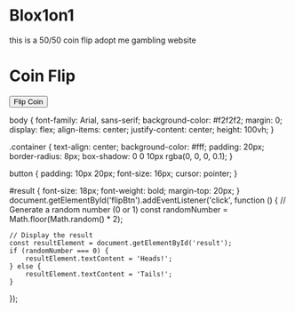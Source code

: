 # Blox1on1
this is a 50/50 coin flip adopt me gambling website 
<!DOCTYPE html>
<html lang="en">
<head>
    <meta charset="UTF-8">
    <meta name="viewport" content="width=device-width, initial-scale=1.0">
    <title>Coin Flip</title>
    <link rel="stylesheet" href="style.css">
</head>
<body>
    <div class="container">
        <h1>Coin Flip</h1>
        <button id="flipBtn">Flip Coin</button>
        <p id="result"></p>
    </div>
    <script src="script.js"></script>
</body>
</html>
body {
    font-family: Arial, sans-serif;
    background-color: #f2f2f2;
    margin: 0;
    display: flex;
    align-items: center;
    justify-content: center;
    height: 100vh;
}

.container {
    text-align: center;
    background-color: #fff;
    padding: 20px;
    border-radius: 8px;
    box-shadow: 0 0 10px rgba(0, 0, 0, 0.1);
}

button {
    padding: 10px 20px;
    font-size: 16px;
    cursor: pointer;
}

#result {
    font-size: 18px;
    font-weight: bold;
    margin-top: 20px;
}
document.getElementById('flipBtn').addEventListener('click', function () {
    // Generate a random number (0 or 1)
    const randomNumber = Math.floor(Math.random() * 2);

    // Display the result
    const resultElement = document.getElementById('result');
    if (randomNumber === 0) {
        resultElement.textContent = 'Heads!';
    } else {
        resultElement.textContent = 'Tails!';
    }
});
